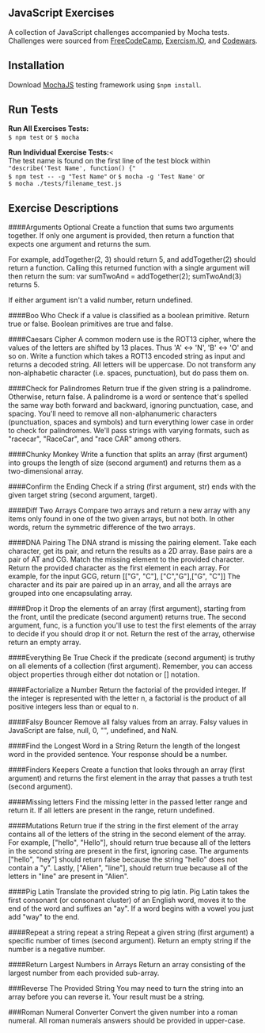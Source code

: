 JavaScript Exercises
--
A collection of JavaScript challenges accompanied by Mocha tests. Challenges were sourced from
[FreeCodeCamp](https://www.freecodecamp.com), [Exercism.IO](http://exercism.io), and [Codewars](https://www.codewars.com).

Installation
-
Download [MochaJS](https://mochajs.org) testing framework using ```$npm install```.

Run Tests
-
<b>Run All Exercises Tests:</b>
<br>```$ npm test``` or ```$ mocha```

<b>Run Individual Exercise Tests:</b><<br>
The test name is found on the first line of the test block within ```"describe('Test Name', function() {"```
<br>```$ npm test -- -g "Test Name"``` or ```$ mocha -g 'Test Name'``` or
<br>```$ mocha ./tests/filename_test.js```

Exercise Descriptions
-

####Arguments Optional 
Create a function that sums two arguments together. If only one argument is provided, then
return a function that expects one argument and returns the sum.

For example, addTogether(2, 3) should return 5, and addTogether(2) should
return a function. Calling this returned function with a single argument will then
return the sum: var sumTwoAnd = addTogether(2); sumTwoAnd(3) returns 5.

If either argument isn't a valid number, return undefined.

<!-- ####Binary Agents 
Return an English translated sentence of the passed binary string.
The binary string will be space separated. -->

####Boo Who 
Check if a value is classified as a boolean primitive. Return true or false.
Boolean primitives are true and false.

####Caesars Cipher 
A common modern use is the ROT13 cipher, where the values of the letters are shifted by 13 places. Thus 'A' ↔ 'N', 'B' ↔ 'O' and so on. Write a function which takes a ROT13 encoded string as input and returns a decoded string. All letters will be uppercase. Do not transform any non-alphabetic character (i.e. spaces, punctuation), but do pass them on.

####Check for Palindromes 
Return true if the given string is a palindrome. Otherwise, return false. A palindrome is a word or sentence that's spelled the same way both forward and backward, ignoring punctuation, case, and spacing. You'll need to remove all non-alphanumeric characters (punctuation, spaces and symbols) and turn everything lower case in order to check for palindromes. We'll pass strings with varying formats, such as "racecar", "RaceCar", and "race CAR" among others.

####Chunky Monkey 
Write a function that splits an array (first argument) into groups the length of size (second argument) and returns them as a two-dimensional array.

####Confirm the Ending 
Check if a string (first argument, str) ends with the given target string (second argument, target).

####Diff Two Arrays 
Compare two arrays and return a new array with any items only found in one of the two given arrays, but not both. In other words, return the symmetric difference of the two arrays.

####DNA Pairing 
The DNA strand is missing the pairing element. Take each character, get its pair, and return the results as a 2D array. Base pairs are a pair of AT and CG. Match the missing element to the provided character. Return the provided character as the first element in each array. For example, for the input GCG, return [["G", "C"], ["C","G"],["G", "C"]] The character and its pair are paired up in an array, and all the arrays are grouped into one encapsulating array.

####Drop it 
Drop the elements of an array (first argument), starting from the front, until the predicate (second argument) returns true.
The second argument, func, is a function you'll use to test the first elements of the array to decide if you should drop it or not.
Return the rest of the array, otherwise return an empty array.

####Everything Be True 
Check if the predicate (second argument) is truthy on all elements of a collection (first argument).
Remember, you can access object properties through either dot notation or [] notation.

####Factorialize a Number 
Return the factorial of the provided integer. If the integer is represented with the letter n, a factorial is the product of all positive integers less than or equal to n. 

####Falsy Bouncer 
Remove all falsy values from an array.
Falsy values in JavaScript are false, null, 0, "", undefined, and NaN.

####Find the Longest Word in a String 
Return the length of the longest word in the provided sentence. Your response should be a number.

####Finders Keepers 
Create a function that looks through an array (first argument) and returns the first element in the array that passes a truth test (second argument).

####Missing letters 
Find the missing letter in the passed letter range and return it. If all letters are present in the range, return undefined.

####Mutations 
Return true if the string in the first element of the array contains all of the letters of the string in the second element of the array. For example, ["hello", "Hello"], should return true because all of the letters in the second string are present in the first, ignoring case. The arguments ["hello", "hey"] should return false because the string "hello" does not contain a "y". Lastly, ["Alien", "line"], should return true because all of the letters in "line" are present in "Alien".

####Pig Latin 
Translate the provided string to pig latin. Pig Latin takes the first consonant (or consonant cluster) of an English word, moves it to the end of the word and suffixes an "ay". If a word begins with a vowel you just add "way" to the end.

####Repeat a string repeat a string 
Repeat a given string (first argument) a specific number of times (second argument). Return an empty string if the number is a negative number.

####Return Largest Numbers in Arrays 
Return an array consisting of the largest number from each provided sub-array.

###Reverse The Provided String
You may need to turn the string into an array before you can reverse it.
Your result must be a string.

###Roman Numeral Converter 
Convert the given number into a roman numeral.
All roman numerals answers should be provided in upper-case.


